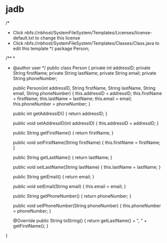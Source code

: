 # jadb
/*
 * Click nbfs://nbhost/SystemFileSystem/Templates/Licenses/license-default.txt to change this license
 * Click nbfs://nbhost/SystemFileSystem/Templates/Classes/Class.java to edit this template
 */
package Person;

/**
 *
 * @author user
 */
public class Person {
    private int addressID;
     private String  firstName;
      private String lastName;
       private String email;
        private String phoneNumber;

    public Person(int addressID, String firstName, String lastName, String email, String phoneNumber) {
        this.addressID = addressID;
        this.firstName = firstName;
        this.lastName = lastName;
        this.email = email;
        this.phoneNumber = phoneNumber;
    }

    public int getAddressID() {
        return addressID;
    }

    public void setAddressID(int addressID) {
        this.addressID = addressID;
    }

    public String getFirstName() {
        return firstName;
    }

    public void setFirstName(String firstName) {
        this.firstName = firstName;
    }

    public String getLastName() {
        return lastName;
    }

    public void setLastName(String lastName) {
        this.lastName = lastName;
    }

    public String getEmail() {
        return email;
    }

    public void setEmail(String email) {
        this.email = email;
    }

    public String getPhoneNumber() {
        return phoneNumber;
    }

    public void setPhoneNumber(String phoneNumber) {
        this.phoneNumber = phoneNumber;
    }

    @Override
    public String toString() {
        return getLastName() + ", " + getFirstName();
    }

    
        
        
}
